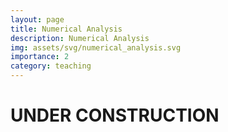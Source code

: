 ```yaml
---
layout: page
title: Numerical Analysis
description: Numerical Analysis
img: assets/svg/numerical_analysis.svg
importance: 2
category: teaching
---
```

# UNDER CONSTRUCTION



